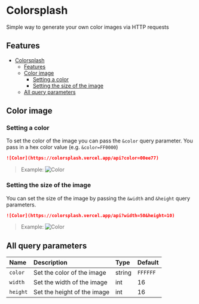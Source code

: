 # Colorsplash

Simple way to generate your own color images via HTTP requests

## Features

- [Colorsplash](#colorsplash)
  - [Features](#features)
  - [Color image](#color-image)
    - [Setting a color](#setting-a-color)
    - [Setting the size of the image](#setting-the-size-of-the-image)
  - [All query parameters](#all-query-parameters)

## Color image

### Setting a color

To set the color of the image you can pass the `&color` query parameter. You pass in a hex color value (e.g. `&color=FF0000`)

```md
![Color](https://colorsplash.vercel.app/api?color=00ee77)
```

> Example: ![Color](https://colorsplash.vercel.app/api?color=00ee77)

### Setting the size of the image

You can set the size of the image by passing the `&width` and `&height` query parameters.

```md
![Color](https://colorsplash.vercel.app/api?width=50&height=10)
```

> Example: ![Color](https://colorsplash.vercel.app/api?width=50&height=10)

## All query parameters

| Name     | Description                 | Type   | Default  |
| :--      | :---------                  | :--    | :-----   |
| `color`  | Set the color of the image  | string | `FFFFFF` |
| `width`  | Set the width of the image  | int    | 16       |
| `height` | Set the height of the image | int    | 16       |
